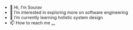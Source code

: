 - 👋 Hi, I’m Sourav
- 👀 I’m interested in exploring more on software engineering
- 🌱 I’m currently learning holistic system design
- 📫 How to reach me [...](https://www.linkedin.com/in/sourav-m-59b86028/)

<!---
sourav-mojumder/sourav-mojumder is a ✨ special ✨ repository because its `README.md` (this file) appears on your GitHub profile.
You can click the Preview link to take a look at your changes.
--->
